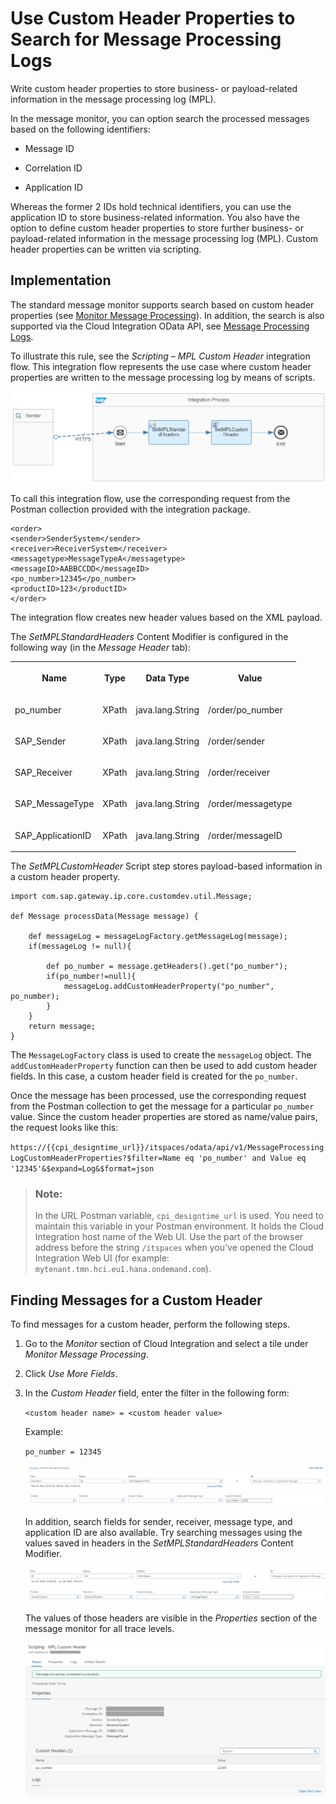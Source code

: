 <!-- loiod4b5839670ce4866a770f7cadac063db -->

# Use Custom Header Properties to Search for Message Processing Logs

Write custom header properties to store business- or payload-related information in the message processing log \(MPL\).

In the message monitor, you can option search the processed messages based on the following identifiers:

-   Message ID

-   Correlation ID

-   Application ID


Whereas the former 2 IDs hold technical identifiers, you can use the application ID to store business-related information. You also have the option to define custom header properties to store further business- or payload-related information in the message processing log \(MPL\). Custom header properties can be written via scripting.



<a name="loiod4b5839670ce4866a770f7cadac063db__section_yxn_4ty_jnb"/>

## Implementation

The standard message monitor supports search based on custom header properties \(see [Monitor Message Processing](monitor-message-processing-314df3f.md)\). In addition, the search is also supported via the Cloud Integration OData API, see [Message Processing Logs](message-processing-logs-827a2d7.md).

To illustrate this rule, see the *Scripting – MPL Custom Header* integration flow. This integration flow represents the use case where custom header properties are written to the message processing log by means of scripts.

![](images/MPL_Custom_Header_Properties_82d6865.png)

To call this integration flow, use the corresponding request from the Postman collection provided with the integration package.

```
<order>
<sender>SenderSystem</sender>
<receiver>ReceiverSystem</receiver>
<messagetype>MessageTypeA</messagetype>
<messageID>AABBCCDD</messageID>
<po_number>12345</po_number>
<productID>123</productID>
</order>
```

The integration flow creates new header values based on the XML payload.

The *SetMPLStandardHeaders* Content Modifier is configured in the following way \(in the *Message Header* tab\):


<table>
<tr>
<th valign="top">

Name



</th>
<th valign="top">

Type



</th>
<th valign="top">

Data Type



</th>
<th valign="top">

Value



</th>
</tr>
<tr>
<td valign="top">

po\_number



</td>
<td valign="top">

XPath



</td>
<td valign="top">

java.lang.String



</td>
<td valign="top">

/order/po\_number



</td>
</tr>
<tr>
<td valign="top">

SAP\_Sender



</td>
<td valign="top">

XPath



</td>
<td valign="top">

java.lang.String



</td>
<td valign="top">

/order/sender



</td>
</tr>
<tr>
<td valign="top">

SAP\_Receiver



</td>
<td valign="top">

XPath



</td>
<td valign="top">

java.lang.String



</td>
<td valign="top">

/order/receiver



</td>
</tr>
<tr>
<td valign="top">

SAP\_MessageType



</td>
<td valign="top">

XPath



</td>
<td valign="top">

java.lang.String



</td>
<td valign="top">

/order/messagetype



</td>
</tr>
<tr>
<td valign="top">

SAP\_ApplicationID



</td>
<td valign="top">

XPath



</td>
<td valign="top">

java.lang.String



</td>
<td valign="top">

/order/messageID



</td>
</tr>
</table>

The *SetMPLCustomHeader* Script step stores payload-based information in a custom header property.

```
import com.sap.gateway.ip.core.customdev.util.Message;

def Message processData(Message message) {
    
	def messageLog = messageLogFactory.getMessageLog(message);
	if(messageLog != null){

		def po_number = message.getHeaders().get("po_number");		
		if(po_number!=null){
			messageLog.addCustomHeaderProperty("po_number", po_number);		
        }
	}
	return message;
}
```

The `MessageLogFactory` class is used to create the `messageLog` object. The `addCustomHeaderProperty` function can then be used to add custom header fields. In this case, a custom header field is created for the `po_number`.

Once the message has been processed, use the corresponding request from the Postman collection to get the message for a particular `po_number` value. Since the custom header properties are stored as name/value pairs, the request looks like this:

`https://{{cpi_designtime_url}}/itspaces/odata/api/v1/MessageProcessingLogCustomHeaderProperties?$filter=Name eq 'po_number' and Value eq '12345'&$expand=Log&$format=json`

> ### Note:  
> In the URL Postman variable, `cpi_designtime_url` is used. You need to maintain this variable in your Postman environment. It holds the Cloud Integration host name of the Web UI. Use the part of the browser address before the string `/itspaces` when you’ve opened the Cloud Integration Web UI \(for example: `mytenant.tmn.hci.eu1.hana.ondemand.com`\).



<a name="loiod4b5839670ce4866a770f7cadac063db__section_bdc_hb1_n4b"/>

## Finding Messages for a Custom Header

To find messages for a custom header, perform the following steps.

1.  Go to the *Monitor* section of Cloud Integration and select a tile under *Monitor Message Processing*.

2.  Click *Use More Fields*.

3.  In the *Custom Header* field, enter the filter in the following form:

    `<custom header name> = <custom header value>`

    Example:

    `po_number = 12345`

    ![](images/CustomHeader1_4dc7da7.png)

    In addition, search fields for sender, receiver, message type, and application ID are also available. Try searching messages using the values saved in headers in the *SetMPLStandardHeaders* Content Modifier.

    ![](images/CustHeader2_dacbe5a.png)

    The values of those headers are visible in the *Properties* section of the message monitor for all trace levels.

    ![](images/CustHeader3_f495b3e.png)


